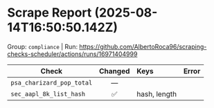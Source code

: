# Scrape Report (2025-08-14T16:50:50.142Z)

Group: `compliance`  |  Run: https://github.com/AlbertoRoca96/scraping-checks-scheduler/actions/runs/16971404999

| Check | Changed | Keys | Error |
|---|:---:|:--|:--|
| `psa_charizard_pop_total` | — |  |  |
| `sec_aapl_8k_list_hash` | ✅ | hash, length |  |
